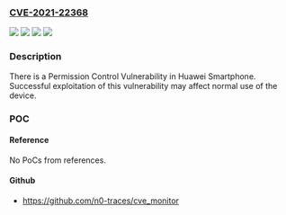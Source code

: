 ### [CVE-2021-22368](https://cve.mitre.org/cgi-bin/cvename.cgi?name=CVE-2021-22368)
![](https://img.shields.io/static/v1?label=Product&message=EMUI%3BMagic%20UI&color=blue)
![](https://img.shields.io/static/v1?label=Version&message=EMUI%2010.1.1%20&color=brightgreen)
![](https://img.shields.io/static/v1?label=Version&message=Magic%20UI%203.1.1%20&color=brightgreen)
![](https://img.shields.io/static/v1?label=Vulnerability&message=Permission%20Control%20Vulnerability&color=brightgreen)

### Description

There is a Permission Control Vulnerability in Huawei Smartphone. Successful exploitation of this vulnerability may affect normal use of the device.

### POC

#### Reference
No PoCs from references.

#### Github
- https://github.com/n0-traces/cve_monitor

